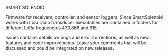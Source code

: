 SMART SOLENOID

Firmware for receivers, controller, and sensor loggers.
Since SmartSolenoid works with Lora radio transducer executables are contained in folders for different LoRa frequencies 433,866 and 915.

Issues contains details on bugs and error corrections, as well as new features and code improvements.
Leave your comments that will be discussed and could be integrated on new releases.

